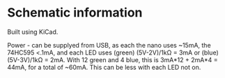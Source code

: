 # Schematic information

Built using KiCad.

Power - can be supplyed from USB, as each the nano uses ~15mA, the 74HC595 <.1mA, and each
LED uses (green) (5V-2V)/1kΩ = 3mA or (blue) (5V-3V)/1kΩ = 2mA. With 12 green and 4 blue,
this is 3mA\*12 + 2mA\*4 = 44mA, for a total of ~60mA. This can be less with each LED not
on.
